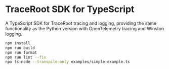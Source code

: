 # TraceRoot SDK for TypeScript

A TypeScript SDK for TraceRoot tracing and logging, providing the same functionality as the Python version with OpenTelemetry tracing and Winston logging.

```bash
npm install
npm run build
npm run format
npm run lint --fix
npx ts-node --transpile-only examples/simple-example.ts
```

